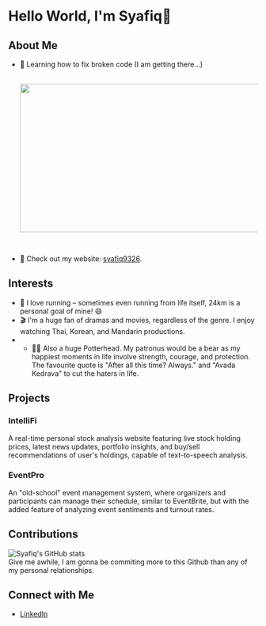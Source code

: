# Hello World, I'm Syafiq👋

## About Me
- 🌱 Learning how to fix broken code (I am getting there...)

  <div align="center">
    <br/>
  <img src="https://64.media.tumblr.com/672edb17310fe8d43e9f95cdaf679ba4/tumblr_mgkobhdGTU1qz51ako1_500.gif" width="500" height="300"/>
</div><br/>

- 📝 Check out my website: [syafiq9326](https://sites.google.com/view/syafiq9326).

## Interests
- 🏃 I love running – sometimes even running from life itself, 24km is a personal goal of mine! 😄
- 🎬 I'm a huge fan of dramas and movies, regardless of the genre. I enjoy watching Thai, Korean, and Mandarin productions.
- - 🧙‍♂️ Also a huge Potterhead. My patronus would be a bear as my happiest moments in life involve strength, courage, and protection. The favourite quote is "After all this time? Always." and "Avada Kedrava" to cut the haters in life.

## Projects
### IntelliFi
A real-time personal stock analysis website featuring live stock holding prices, latest news updates, portfolio insights, and buy/sell recommendations of user's holdings, capable of text-to-speech analysis.

### EventPro
An "old-school" event management system, where organizers and participants can manage their schedule, similar to EventBrite, but with the added feature of analyzing event sentiments and turnout rates.

## Contributions
![Syafiq's GitHub stats](https://github-readme-stats.vercel.app/api?username=syafiq9326&show_icons=true&theme=radical)
<br/>Give me awhile, I am gonna be commiting more to this Github than any of my personal relationships.

## Connect with Me
- [LinkedIn](https://www.linkedin.com/in/syafiq9326)
